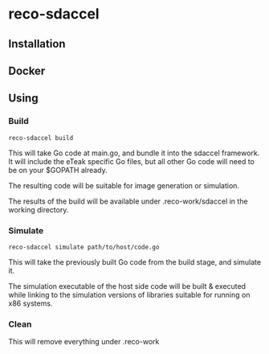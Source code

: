 # reco-sdaccel

## Installation

## Docker

## Using

### Build

```
reco-sdaccel build
```

This will take Go code at main.go, and bundle it into the sdaccel framework. It will include the eTeak specific Go files, but all other Go code will need to be on your $GOPATH already.

The resulting code will be suitable for image generation or simulation.

The results of the build will be available under .reco-work/sdaccel in the working directory.


### Simulate

```
reco-sdaccel simulate path/to/host/code.go
```

This will take the previously built Go code from the build stage, and simulate it.

The simulation executable of the host side code will be built & executed while linking to the simulation versions of libraries suitable for running on x86 systems.


### Clean

This will remove everything under .reco-work